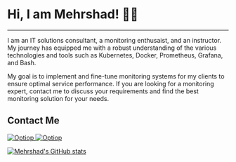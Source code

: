 # Hi, I am Mehrshad! 👨‍🏫
----

I am an IT solutions consultant, a monitoring enthusaist,
and an instructor. My journey has equipped me with a robust understanding 
of the various technologies and tools such as 
Kubernetes, Docker, Prometheus, Grafana, and Bash.

My goal is to implement and fine-tune monitoring systems for my 
clients to ensure optimal service performance. 
If you are looking for a monitoring expert, contact me to discuss 
your requirements and find the best monitoring solution for 
your needs.

## Contact Me 

[
  ![Optiop](https://img.shields.io/badge/website-optiop-blue)
](https://calendar.app.google/q3fs63UeZTsCgyeA6)
[
  ![Optiop](https://img.shields.io/badge/appointment-book-green)
](https://calendar.app.google/q3fs63UeZTsCgyeA6)


[![Mehrshad's GitHub stats](https://github-readme-stats.vercel.app/api?username=mehr74&show_icons=true&&theme=dark)](https://github.com/anuraghazra/github-readme-stats)

